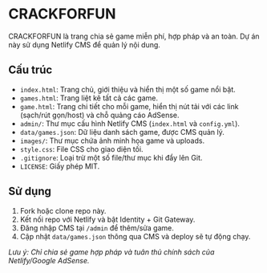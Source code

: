 
# CRACKFORFUN

CRACKFORFUN là trang chia sẻ game miễn phí, hợp pháp và an toàn. Dự án này sử dụng Netlify CMS để quản lý nội dung.

## Cấu trúc
- `index.html`: Trang chủ, giới thiệu và hiển thị một số game nổi bật.
- `games.html`: Trang liệt kê tất cả các game.
- `game.html`: Trang chi tiết cho mỗi game, hiển thị nút tải với các link (sạch/rút gọn/host) và chỗ quảng cáo AdSense.
- `admin/`: Thư mục cấu hình Netlify CMS (`index.html` và `config.yml`).
- `data/games.json`: Dữ liệu danh sách game, được CMS quản lý.
- `images/`: Thư mục chứa ảnh minh họa game và uploads.
- `style.css`: File CSS cho giao diện tối.
- `.gitignore`: Loại trừ một số file/thư mục khi đẩy lên Git.
- `LICENSE`: Giấy phép MIT.

## Sử dụng
1. Fork hoặc clone repo này.
2. Kết nối repo với Netlify và bật Identity + Git Gateway.
3. Đăng nhập CMS tại `/admin` để thêm/sửa game.
4. Cập nhật `data/games.json` thông qua CMS và deploy sẽ tự động chạy.

*Lưu ý: Chỉ chia sẻ game hợp pháp và tuân thủ chính sách của Netlify/Google AdSense.*
